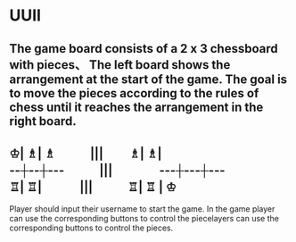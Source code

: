 # UUII

The game board consists of a 2 x 3 chessboard with pieces、
The left board shows the arrangement at the start of the game.
The goal is to move the pieces according to the rules of chess until it reaches the arrangement in the right board.
------------------------------------------------------------------------------------------------------------------------
 ♔| ♗| ♗　　　|||　 　♗| ♗|  
--┼--┼---　　　|||　　　　---┼---┼---           
 ♖| ♖|　　　   |||　　　♖| ♖ | ♔
 -----------------------------------------------------------------------------------------------------------------------

Player should input their username to start the game.
In the game player can use the corresponding buttons to control the piecelayers can use the corresponding buttons to control the pieces.


